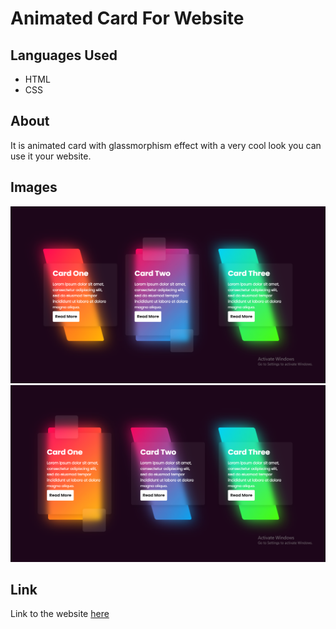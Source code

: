 <h1>Animated Card For Website</h1>
<h2>Languages Used</h2>
<ul>
  <li>HTML</li>
  <li>CSS</li>
</ul>
<h2>About</h2>
<p>It is animated card with glassmorphism effect with a very cool look  you can use it your website.</p>
<h2>Images</h2>
<img src="./images/Screenshot (468).png" />
<img src="./images/Screenshot (469).png" />
<h2>Link</h2>
<p>Link to the website <a href="https://elegant-galileo-4524f2.netlify.app/">here</a></p>
